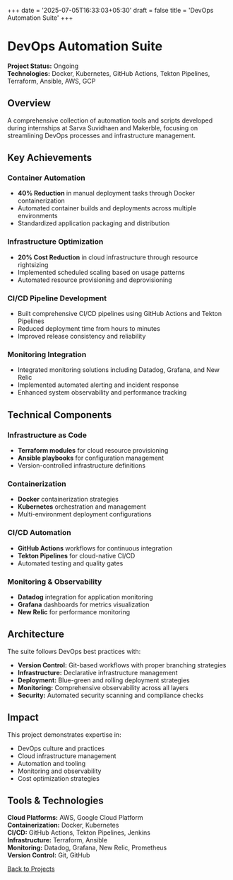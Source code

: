 +++
date = '2025-07-05T16:33:03+05:30'
draft = false
title = 'DevOps Automation Suite'
+++

# DevOps Automation Suite

**Project Status:** Ongoing  
**Technologies:** Docker, Kubernetes, GitHub Actions, Tekton Pipelines, Terraform, Ansible, AWS, GCP

## Overview

A comprehensive collection of automation tools and scripts developed during internships at Sarva Suvidhaen and Makerble, focusing on streamlining DevOps processes and infrastructure management.

## Key Achievements

### Container Automation
- **40% Reduction** in manual deployment tasks through Docker containerization
- Automated container builds and deployments across multiple environments
- Standardized application packaging and distribution

### Infrastructure Optimization
- **20% Cost Reduction** in cloud infrastructure through resource rightsizing
- Implemented scheduled scaling based on usage patterns
- Automated resource provisioning and deprovisioning

### CI/CD Pipeline Development
- Built comprehensive CI/CD pipelines using GitHub Actions and Tekton Pipelines
- Reduced deployment time from hours to minutes
- Improved release consistency and reliability

### Monitoring Integration
- Integrated monitoring solutions including Datadog, Grafana, and New Relic
- Implemented automated alerting and incident response
- Enhanced system observability and performance tracking

## Technical Components

### Infrastructure as Code
- **Terraform modules** for cloud resource provisioning
- **Ansible playbooks** for configuration management
- Version-controlled infrastructure definitions

### Containerization
- **Docker** containerization strategies
- **Kubernetes** orchestration and management
- Multi-environment deployment configurations

### CI/CD Automation
- **GitHub Actions** workflows for continuous integration
- **Tekton Pipelines** for cloud-native CI/CD
- Automated testing and quality gates

### Monitoring & Observability
- **Datadog** integration for application monitoring
- **Grafana** dashboards for metrics visualization
- **New Relic** for performance monitoring

## Architecture

The suite follows DevOps best practices with:
- **Version Control:** Git-based workflows with proper branching strategies
- **Infrastructure:** Declarative infrastructure management
- **Deployment:** Blue-green and rolling deployment strategies
- **Monitoring:** Comprehensive observability across all layers
- **Security:** Automated security scanning and compliance checks

## Impact

This project demonstrates expertise in:
- DevOps culture and practices
- Cloud infrastructure management
- Automation and tooling
- Monitoring and observability
- Cost optimization strategies

## Tools & Technologies

**Cloud Platforms:** AWS, Google Cloud Platform  
**Containerization:** Docker, Kubernetes  
**CI/CD:** GitHub Actions, Tekton Pipelines, Jenkins  
**Infrastructure:** Terraform, Ansible  
**Monitoring:** Datadog, Grafana, New Relic, Prometheus  
**Version Control:** Git, GitHub  

[Back to Projects](/projects/)

